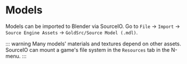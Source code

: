# Models

Models can be imported to Blender via SourceIO. Go to ``File`` -> ``Import`` -> ``Source Engine Assets`` -> ``GoldSrc/Source Model (.mdl)``.

::: warning
Many models' materials and textures depend on other assets. SourceIO can mount a game's file system in the ``Resources`` tab in the N-menu.
:::
